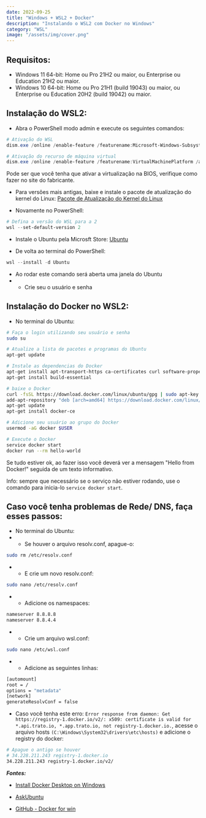 ```yaml
---
date: 2022-09-25
title: "Windows + WSL2 + Docker"
description: "Instalando o WSL2 com Docker no Windows"
category: "WSL"
image: "/assets/img/cover.png"
---
```


## Requisitos:

- Windows 11 64-bit: Home ou Pro 21H2 ou maior, ou Enterprise ou Education 21H2 ou maior.
- Windows 10 64-bit: Home ou Pro 21H1 (build 19043) ou maior, ou Enterprise ou Education 20H2 (build 19042) ou maior.

## Instalação do WSL2:

- Abra o PowerShell modo admin e execute os seguintes comandos:

```powershell
# Ativação do WSL
dism.exe /online /enable-feature /featurename:Microsoft-Windows-Subsystem-Linux /all /norestart

# Ativação do recurso de máquina virtual
dism.exe /online /enable-feature /featurename:VirtualMachinePlatform /all /norestart
```

Pode ser que você tenha que ativar a virtualização na BIOS, verifique como fazer no site do fabricante.<br/>

- Para versões mais antigas, baixe e instale o pacote de atualização do kernel do Linux: <a href="https://learn.microsoft.com/pt-br/windows/wsl/install-manual#step-4---download-the-linux-kernel-update-package" target="_blank" rel="noopener noreferrer">Pacote de Atualização do Kernel do Linux</a>

- Novamente no PowerShell:

```powershell
# Defina a versão do WSL para a 2
wsl --set-default-version 2
```

- Instale o Ubuntu pela Microsft Store: <a href="https://www.microsoft.com/store/productId/9PDXGNCFSCZV" target="_blank" rel="noopener noreferrer">Ubuntu</a>

- De volta ao terminal do PowerShell:

```powershell
wsl --install -d Ubuntu
```

- Ao rodar este comando será aberta uma janela do Ubuntu
- - Crie seu o usuário e senha

## Instalação do Docker no WSL2:

- No terminal do Ubuntu:

```bash
# Faça o login utilizando seu usuário e senha
sudo su

# Atualize a lista de pacotes e programas do Ubuntu
apt-get update

# Instale as dependencias do Docker
apt-get install apt-transport-https ca-certificates curl software-properties-common
apt-get install build-essential

# baixe o Docker
curl -fsSL https://download.docker.com/linux/ubuntu/gpg | sudo apt-key add
add-apt-repository "deb [arch=amd64] https://download.docker.com/linux/ubuntu $(lsb_release -cs) stable"
apt-get update
apt-get install docker-ce

# Adicione seu usuário ao grupo do Docker
usermod -aG docker $USER

# Execute o Docker
service docker start
docker run --rm hello-world
```

Se tudo estiver ok, ao fazer isso você deverá ver a mensagem "Hello from Docker!" seguida de um texto informativo.<br/>

Info: sempre que necessário se o serviço não estiver rodando, use o comando para inicia-lo `service docker start`.

## Caso você tenha problemas de Rede/ DNS, faça esses passos:

- No terminal do Ubuntu:
- - Se houver o arquivo resolv.conf, apague-o:

```bash
sudo rm /etc/resolv.conf
```

- - E crie um novo resolv.conf:

```bash
sudo nano /etc/resolv.conf
```

- - Adicione os namespaces:

```bash
nameserver 8.8.8.8
nameserver 8.8.4.4
```

- - Crie um arquivo wsl.conf:

```bash
sudo nano /etc/wsl.conf
```

- - Adicione as seguintes linhas:

```bash
[automount]
root = /
options = "metadata"
[network]
generateResolvConf = false
```

- Caso você tenha este erro: `Error response from daemon: Get https://registry-1.docker.io/v2/: x509: certificate is valid for *.api.trato.io, *.app.trato.io, not registry-1.docker.io.`, acesse o arquivo hosts `(C:\Windows\System32\drivers\etc\hosts)` e adicione o registry do docker:

```bash
# Apague o antigo se houver
# 34.228.211.243 registry-1.docker.io
34.228.211.243 registry-1.docker.io/v2/
```

**_Fontes:_**

- <a href="https://docs.docker.com/desktop/install/windows-install/" target="_blank" rel="noopener noreferrer">Install Docker Desktop on Windows</a>

- <a href="https://askubuntu.com/questions/883032/installing-docker-on-ubuntu-16-04-setting-up-repository" target="_blank" rel="noopener noreferrer">AskUbuntu</a>

- <a href="https://github.com/docker/for-win/issues/7938" target="_blank" rel="noopener noreferrer">GitHub - Docker for win</a>

